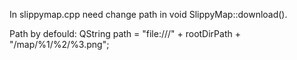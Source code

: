 In slippymap.cpp need change path in void SlippyMap::download().

Path by defould:
QString path = "file:///" + rootDirPath + "/map/%1/%2/%3.png";
